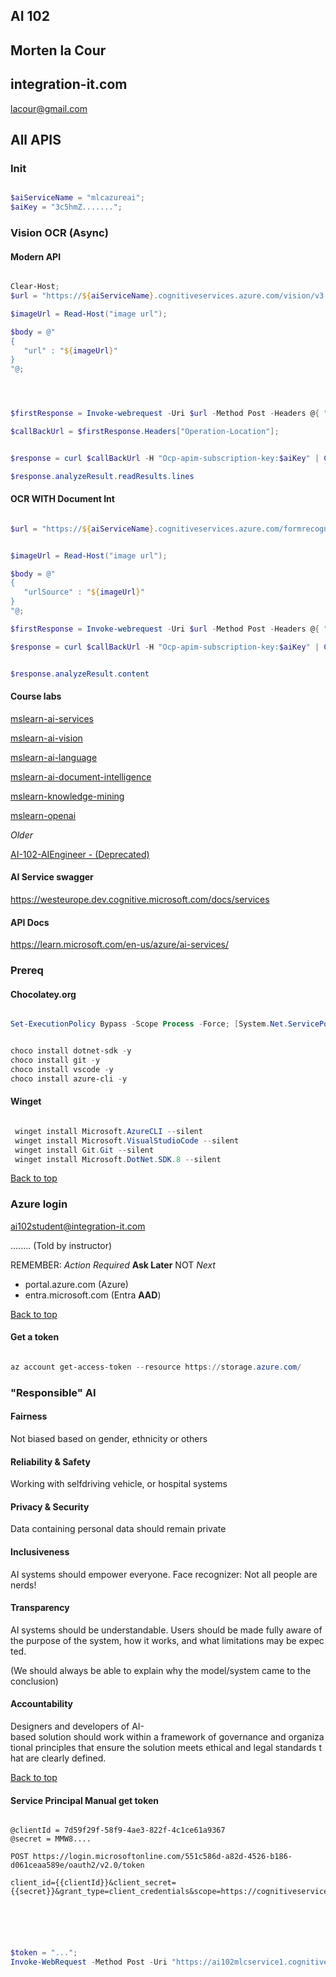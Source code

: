 ## AI 102

## Morten la Cour

## integration-it.com

lacour@gmail.com


## All APIS

### Init

```powershell

$aiServiceName = "mlcazureai";
$aiKey = "3c5hmZ.......";


```

### Vision OCR (Async)

#### Modern API

```powershell

Clear-Host;
$url = "https://${aiServiceName}.cognitiveservices.azure.com/vision/v3.1/read/analyze";

$imageUrl = Read-Host("image url");

$body = @"
{
   "url" : "${imageUrl}"
} 
"@;




$firstResponse = Invoke-webrequest -Uri $url -Method Post -Headers @{ "Ocp-apim-subscription-key" = $aiKey; "Content-Type" = "application/json"; } -Body $body;

$callBackUrl = $firstResponse.Headers["Operation-Location"];


$response = curl $callBackUrl -H "Ocp-apim-subscription-key:$aiKey" | ConvertFrom-Json;

$response.analyzeResult.readResults.lines


```

#### OCR WITH Document Int

```powershell

$url = "https://${aiServiceName}.cognitiveservices.azure.com/formrecognizer/documentModels/prebuilt-layout:analyze?api-version=2023-07-31";


$imageUrl = Read-Host("image url");

$body = @"
{
   "urlSource" : "${imageUrl}"
} 
"@;

$firstResponse = Invoke-webrequest -Uri $url -Method Post -Headers @{ "Ocp-apim-subscription-key" = $aiKey; "Content-Type" = "application/json"; } -Body $body;

$response = curl $callBackUrl -H "Ocp-apim-subscription-key:$aiKey" | ConvertFrom-Json;


$response.analyzeResult.content

```





#### Course labs

[mslearn-ai-services](https://github.com/MicrosoftLearning/mslearn-ai-services)

[mslearn-ai-vision](https://github.com/MicrosoftLearning/mslearn-ai-vision)

[mslearn-ai-language](https://github.com/MicrosoftLearning/mslearn-ai-language)

[mslearn-ai-document-intelligence](https://github.com/MicrosoftLearning/mslearn-ai-document-intelligence)

[mslearn-knowledge-mining](https://github.com/MicrosoftLearning/mslearn-knowledge-mining)

[mslearn-openai](https://github.com/MicrosoftLearning/mslearn-openai)

_Older_

[AI-102-AIEngineer - (Deprecated)](https://microsoftlearning.github.io/AI-102-AIEngineer/)

#### AI Service swagger

https://westeurope.dev.cognitive.microsoft.com/docs/services

#### API Docs

https://learn.microsoft.com/en-us/azure/ai-services/

### Prereq

#### Chocolatey.org

```powershell

Set-ExecutionPolicy Bypass -Scope Process -Force; [System.Net.ServicePointManager]::SecurityProtocol = [System.Net.ServicePointManager]::SecurityProtocol -bor 3072; iex ((New-Object System.Net.WebClient).DownloadString('https://community.chocolatey.org/install.ps1'))

```

```powershell

choco install dotnet-sdk -y
choco install git -y
choco install vscode -y
choco install azure-cli -y


```

#### Winget

```powershell

 winget install Microsoft.AzureCLI --silent
 winget install Microsoft.VisualStudioCode --silent
 winget install Git.Git --silent
 winget install Microsoft.DotNet.SDK.8 --silent


```

[Back to top](#ai-102)

### Azure login

ai102student@integration-it.com

........ (Told by instructor)

REMEMBER: _Action Required_ **Ask Later** NOT _Next_

- portal.azure.com (Azure)
- entra.microsoft.com (Entra **AAD**)

[Back to top](#ai-102)

#### Get a token

```powershell

az account get-access-token --resource https://storage.azure.com/

```

### "Responsible" AI

#### Fairness

Not biased based on gender, ethnicity or others

#### Reliability & Safety

Working with selfdriving vehicle, or hospital systems

#### Privacy & Security

Data containing personal data should remain private

#### Inclusiveness

AI systems should empower everyone. Face recognizer: Not all people are nerds!

#### Transparency

AI systems should be understandable. Users should be made fully aware of the purpose of the system, how it works, and what limitations may be expected.

(We should always be able to explain why the model/system came to the conclusion)

#### Accountability

Designers and developers of AI-based solution should work within a framework of governance and organizational principles that ensure the solution meets ethical and legal standards that are clearly defined.

[Back to top](#ai-102)




#### Service Principal Manual get token

```

@clientId = 7d59f29f-58f9-4ae3-822f-4c1ce61a9367
@secret = MMW8....

POST https://login.microsoftonline.com/551c586d-a82d-4526-b186-d061ceaa589e/oauth2/v2.0/token

client_id={{clientId}}&client_secret={{secret}}&grant_type=client_credentials&scope=https://cognitiveservices.azure.com/.default





```

```powershell

$token = "...";
Invoke-WebRequest -Method Post -Uri "https://ai102mlcservice1.cognitiveservices.azure.com/contentmoderator/moderate/v1.0/ProcessText/Screen?autocorrect=true" -Headers @{"Authorization" = "Bearer $token";"Content-Type" = "text/plain";} -Body "Fuck you" | Select-Object COntent

```